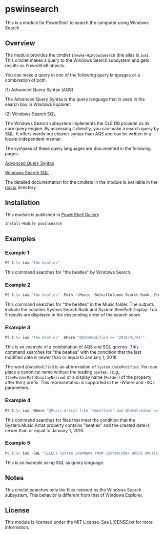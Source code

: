 # pswinsearch

This is a module for PowerShell to search the computer using Windows Search.

## Overview

The module provides the cmdlet `Invoke-WindowsSearch` (the alias is `iws`). This cmdlet makes a query to the Windows Search subsystem and gets results as PowerShell objects.

You can make a query in one of the following query languages or a combination of both.

(1) Advanced Query Syntax (AQS)

The Advanced Query Syntax is the query language that is used in the search box in Windows Explorer.

(2) Windows Search SQL

The Windows Search subsystem implements the OLE DB provider as its core query engine. By accessing it directly, you can make a search query by SQL. It offers wordy but cleaner syntax than AQS and can be written in a locale-independent manner.

The syntaxes of these query languages are documented in the following pages:

[Advanced Query Syntax]( https://docs.microsoft.com/ja-jp/windows/desktop/search/-search-3x-advancedquerysyntax)

[Windows Search SQL]( https://docs.microsoft.com/ja-jp/windows/desktop/search/-search-sql-windowssearch-entry)

The detailed documentation for the cmdlets in the module is available in the [docs/]( https://github.com/horker/pswinsearch/tree/master/docs) directory.

## Installation

This module is published in [PowerShell Gallery](https://www.powershellgallery.com/packages/pswinsearch)

```powershell
Install-Module pswinsearch
```

## Examples

### Example 1
```powershell
PS C:\> iws "the beatles"
```

This command searches for "the beatles" by Windows Search.

### Example 2
```powershell
PS C:\> iws "the beatles" -Path ~\Music -SelectColumns Search.Rank, ItemPathDisplay -TotalCount 5 -Sorting "Search.Rank DESC"
```

This command searches for "the beatles" in the Music folder. The outputs include the columns System.Search.Rank and System.ItemPathDisplay. Top 5 results are displayed in the descending order of the search score.

### Example 3
```powershell
PS C:\> iws "the beatles" -Where "@DateModified >= '2018/01/01'"
```

This is an example of a combination of AQS and SQL queries. This command searches for "the beatles" with the condition that the last modified date is newer than or equal to January 1, 2018.

The word `@DateModified` is an abbreviation of `System.DateModified`. You can place a canonical name without the leading `System.` (e.g., `ItemFolderPathDisplayNarrow`) or a display name (`Folder`) of the property after the `@` prefix. This representation is supported in the -Where and -SQL parameters.

### Example 4
```powershell
PS C:\> iws -Where "@Music.Artist like '%beatles%' and @DateCreated >= '2018/01/01'"
```

This command searches for files that meet the condition that the System.Music.Artist property contains "beatles" and the created date is newer than or equal to January 1, 2018.

### Example 5
```powershell
PS C:\> iws -SQL "SELECT System.ItemName FROM SystemIndex WHERE @Music.Artist like '%beatles%' and @DateCreated >= '2018/01/01'"
```

This is an example using SQL as query language.

## Notes

This cmdlet searches only the files indexed by the Windows Search subsystem. This behavior is different from that of Windows Explorer.


## License

This module is licensed under the MIT License. See LICENSE.txt for more information.